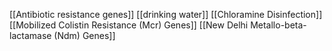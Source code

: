 [[Antibiotic resistance genes]]
[[drinking water]]
[[Chloramine Disinfection]]
[[Mobilized Colistin Resistance (Mcr) Genes]]
[[New Delhi Metallo-beta-lactamase (Ndm) Genes]]
